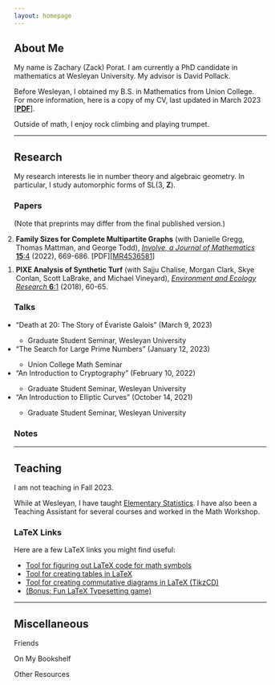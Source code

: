 ```yaml
---
layout: homepage
---
```


## <a name="about"></a> About Me

My name is Zachary (Zack) Porat.  I am currently a PhD candidate in mathematics at Wesleyan University.  My advisor is David Pollack.

Before Wesleyan, I obtained my B.S. in Mathematics from Union College.  For more information, here is a copy of my CV, last updated in March 2023 [[**PDF**](site.cv_link)].

Outside of math, I enjoy rock climbing and playing trumpet.

---

## Research 

My research interests lie in number theory and algebraic geometry.  In particular, I study automorphic forms of SL(3, **Z**).

### Papers

(Note that preprints may differ from the final published version.)

<ol reversed style="margin-left:-20px">
<li style="margin-bottom:10px;"><b>Family Sizes for Complete Multipartite Graphs</b> (with Danielle Gregg, Thomas Mattman, and George Todd), <a href="https://msp.org/involve/2022/15-4/p07.xhtml"><i>Involve, a Journal of Mathematics</i> <b>15</b>:4</a> (2022), 669-686. [PDF][<a href="https://mathscinet.ams.org/mathscinet/article?mr=4536581">MR4536581</a>]</li>
<li style="margin-bottom:10px;"><b>PIXE Analysis of Synthetic Turf</b> (with Sajju Chalise, Morgan Clark, Skye Conlan, Scott LaBrake, and Michael Vineyard), <a href="https://www.hrpub.org/journals/article_info.php?aid=6770"><i>Environment and Ecology Research</i> <b>6</b>:1</a> (2018), 60-65. </li>
</ol>

### Talks

<ul style="margin-left:-20px">
<li>“Death at 20: The Story of Évariste Galois” (March 9, 2023)</li>
<ul class="fa-ul">
<li><span class="fa-li"><i class="fas fa-map-pin"></i></span>Graduate Student Seminar, Wesleyan University</li>
</ul>
<li>“The Search for Large Prime Numbers” (January 12, 2023)</li>
<ul class="fa-ul">
<li><span class="fa-li"><i class="fas fa-map-pin"></i></span>Union College Math Seminar</li>
</ul>
<li>“An Introduction to Cryptography” (February 10, 2022)</li>
<ul class="fa-ul">
<li><span class="fa-li"><i class="fas fa-map-pin"></i></span>Graduate Student Seminar, Wesleyan University</li>
</ul>
<li>“An Introduction to Elliptic Curves” (October 14, 2021)</li>
<ul class="fa-ul">
<li><span class="fa-li"><i class="fas fa-map-pin"></i></span>Graduate Student Seminar, Wesleyan University</li>
</ul>
</ul>

### Notes

---

## Teaching

I am not teaching in Fall 2023.

While at Wesleyan, I have taught [Elementary Statistics](https://owaprod-pub.wesleyan.edu/reg/!wesmaps_page.html?stuid=&crse=005525&term=1229).  I have also been a Teaching Assistant for several courses and worked in the Math Workshop. 

### LaTeX Links

Here are a few LaTeX links you might find useful: 
* [Tool for figuring out LaTeX code for math symbols](https://detexify.kirelabs.org/classify.html)
* [Tool for creating tables in LaTeX](https://www.tablesgenerator.com/latex_tables)
* [Tool for creating commutative diagrams in LaTeX (TikzCD)](https://tikzcd.yichuanshen.de/)
* [(Bonus: Fun LaTeX Typesetting game)](https://texnique.xyz/)

---

## <a name="misc"></a> Miscellaneous

Friends

On My Bookshelf

Other Resources

